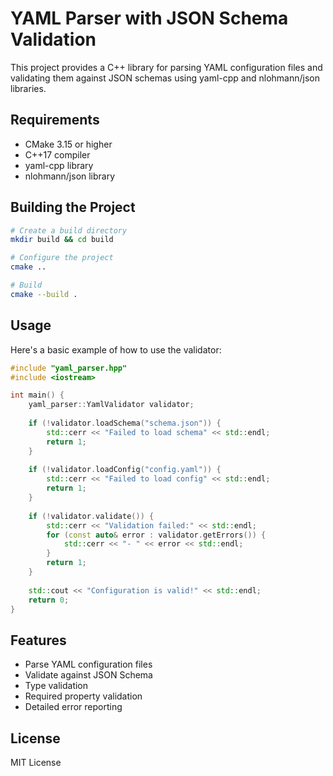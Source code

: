 # YAML Parser with JSON Schema Validation

This project provides a C++ library for parsing YAML configuration files and validating them against JSON schemas using yaml-cpp and nlohmann/json libraries.

## Requirements

- CMake 3.15 or higher
- C++17 compiler
- yaml-cpp library
- nlohmann/json library

## Building the Project

```bash
# Create a build directory
mkdir build && cd build

# Configure the project
cmake ..

# Build
cmake --build .
```

## Usage

Here's a basic example of how to use the validator:

```cpp
#include "yaml_parser.hpp"
#include <iostream>

int main() {
    yaml_parser::YamlValidator validator;
    
    if (!validator.loadSchema("schema.json")) {
        std::cerr << "Failed to load schema" << std::endl;
        return 1;
    }
    
    if (!validator.loadConfig("config.yaml")) {
        std::cerr << "Failed to load config" << std::endl;
        return 1;
    }
    
    if (!validator.validate()) {
        std::cerr << "Validation failed:" << std::endl;
        for (const auto& error : validator.getErrors()) {
            std::cerr << "- " << error << std::endl;
        }
        return 1;
    }
    
    std::cout << "Configuration is valid!" << std::endl;
    return 0;
}
```

## Features

- Parse YAML configuration files
- Validate against JSON Schema
- Type validation
- Required property validation
- Detailed error reporting

## License

MIT License
